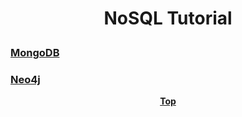 # <p align="center">NoSQL Tutorial</p>

### [MongoDB](mongodb)
### [Neo4j](neo4j)

**<p align="center"> [Top](#nosql-tutorial) </p>**